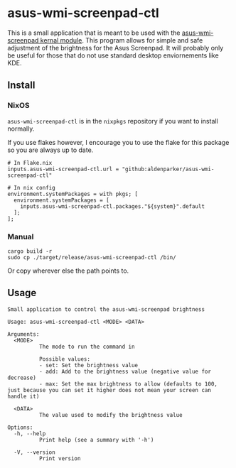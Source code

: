 # asus-wmi-screenpad-ctl

This is a small application that is meant to be used with the [asus-wmi-screenpad kernal module](https://github.com/Plippo/asus-wmi-screenpad). This program allows for simple and safe adjustment of the brightness for the Asus Screenpad. It will probably only be useful for those that do not use standard desktop enviornements like KDE.

## Install

### NixOS
`asus-wmi-screenpad-ctl` is in the `nixpkgs` repository if you want to install normally. 

If you use flakes however, I encourage you to use the flake for this package so you are always up to date.

```
# In Flake.nix
inputs.asus-wmi-screenpad-ctl.url = "github:aldenparker/asus-wmi-screenpad-ctl"
```

```
# In nix config
environment.systemPackages = with pkgs; [
  environment.systemPackages = [
    inputs.asus-wmi-screenpad-ctl.packages."${system}".default
  ];
];
```

### Manual
```
cargo build -r
sudo cp ./target/release/asus-wmi-screenpad-ctl /bin/
```
Or copy wherever else the path points to.

## Usage

```
Small application to control the asus-wmi-screenpad brightness

Usage: asus-wmi-screenpad-ctl <MODE> <DATA>

Arguments:
  <MODE>
          The mode to run the command in

          Possible values:
          - set: Set the brightness value
          - add: Add to the brightness value (negative value for decrease)
          - max: Set the max brightness to allow (defaults to 100, just because you can set it higher does not mean your screen can handle it)

  <DATA>
          The value used to modify the brightness value

Options:
  -h, --help
          Print help (see a summary with '-h')

  -V, --version
          Print version
```
